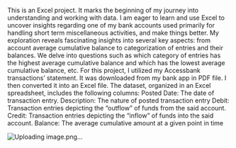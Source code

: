 This is an Excel project. It marks the beginning of my journey into understanding and working with data. I am eager to learn and use Excel to uncover insights regarding one of my bank accounts used primarily for handling short term miscellaneous activities, and make things better. My exploration reveals fascinating insights into several key aspects: from account average cumulative balance to categorization of entries and their balances. We delve into questions such as which category of entries has the highest average cumulative balance and which has the lowest average cumulative balance, etc.
For this project, I utilized my Accessbank transactions’ statement. It was downloaded from my bank app in PDF file. I then converted it into an Excel file. The dataset, organized in an Excel spreadsheet, includes the following columns:
Posted Date: The date of transaction entry. 
Description: The nature of posted transaction entry 
Debit: Transaction entries depicting the “outflow” of funds from the said account. 
Credit: Transaction entries depicting the “inflow” of funds into the said account. 
Balance: The average cumulative amount at a given point in time


![Uploading image.png…]()
